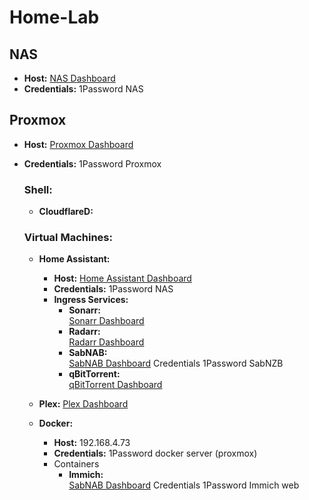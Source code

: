 # Home-Lab

## NAS
- **Host:** [NAS Dashboard](http://192.168.4.39:5000/#/signin)  
- **Credentials:** 1Password NAS  

## Proxmox
- **Host:** [Proxmox Dashboard](https://192.168.4.49:8006/#v1:0:18:4:::::::)  
- **Credentials:** 1Password Proxmox

  ### Shell:
    - **CloudflareD:**

  ### Virtual Machines:
  - **Home Assistant:**
    - **Host:** [Home Assistant Dashboard](http://192.168.4.50:8123/)  
    - **Credentials:** 1Password NAS  
    - **Ingress Services:**
      - **Sonarr:**  
        [Sonarr Dashboard](http://192.168.4.50:8123/db21ed7f_sonarr_nas/ingress)  
      - **Radarr:**  
        [Radarr Dashboard](http://192.168.4.50:8123/db21ed7f_radarr_nas/ingress)
      - **SabNAB:**  
        [SabNAB Dashboard](http://192.168.4.50:8089/)
        Credentials 1Password SabNZB
      - **qBitTorrent:**  
        [qBitTorrent Dashboard](http://192.168.4.50:8082/#//)

  - **Plex:**
    [Plex Dashboard](http://192.168.4.61:32400/web/index.html#!/)

  - **Docker:**
    - **Host:** 192.168.4.73
    - **Credentials:** 1Password docker server (proxmox)
    - Containers
      - **Immich:**  
        [SabNAB Dashboard](http://192.168.4.67:2283/)
        Credentials 1Password Immich web




